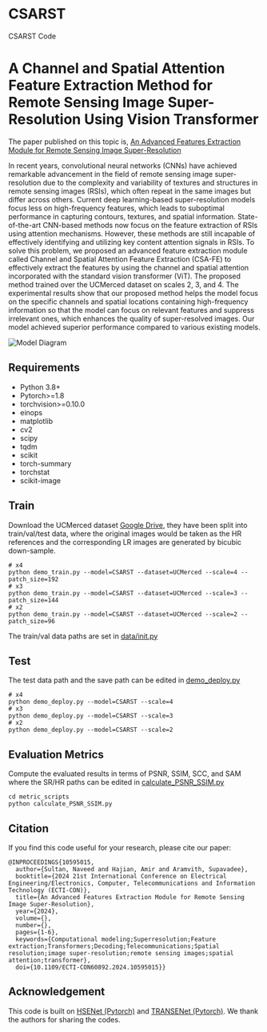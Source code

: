 # CSARST
CSARST Code
# A Channel and Spatial Attention Feature Extraction Method for Remote Sensing Image Super-Resolution Using Vision Transformer
The paper published on this topic is, [An Advanced Features Extraction Module for Remote Sensing Image Super-Resolution](https://ieeexplore.ieee.org/document/10595015)

In recent years, convolutional neural networks (CNNs) have achieved remarkable advancement in the field of remote sensing image super-resolution due to the complexity and variability of textures and structures in remote sensing images (RSIs), which often repeat in the same images but differ across others. Current deep learning-based super-resolution models focus less on high-frequency features, which leads to suboptimal performance in capturing contours, textures, and spatial information. State-of-the-art CNN-based methods now focus on the feature extraction of RSIs using attention mechanisms. However, these methods are still incapable of effectively identifying and utilizing key content attention signals in RSIs. To solve this problem, we proposed an advanced feature extraction module called Channel and Spatial Attention Feature Extraction (CSA-FE) to effectively extract the features by using the channel and spatial attention incorporated with the standard vision transformer (ViT). The proposed method trained over the UCMerced dataset on scales 2, 3, and 4. The experimental results show that our proposed method helps the model focus on the specific channels and spatial locations containing high-frequency information so that the model can focus on relevant features and suppress irrelevant ones, which enhances the quality of super-resolved images. Our model achieved superior performance compared to various existing models.

![Model Diagram](https://github.com/user-attachments/assets/f73cedd8-167b-4a63-b89a-d546abe60ac1)


## Requirements
- Python 3.8+
- Pytorch>=1.8
- torchvision>=0.10.0
- einops
- matplotlib
- cv2
- scipy
- tqdm
- scikit
- torch-summary
- torchstat
- scikit-image

## Train
Download the UCMerced dataset [Google Drive](https://drive.google.com/file/d/12pmtffUEAhbEAIn_pit8FxwcdNk4Bgjg/view), they have been split into train/val/test data, where the original images would be taken as the HR references and the corresponding LR images are generated by bicubic down-sample.
```
# x4
python demo_train.py --model=CSARST --dataset=UCMerced --scale=4 --patch_size=192 
# x3
python demo_train.py --model=CSARST --dataset=UCMerced --scale=3 --patch_size=144
# x2
python demo_train.py --model=CSARST --dataset=UCMerced --scale=2 --patch_size=96
```
The train/val data paths are set in [data/init.py]()

## Test
The test data path and the save path can be edited in [demo_deploy.py]()
```
# x4
python demo_deploy.py --model=CSARST --scale=4
# x3
python demo_deploy.py --model=CSARST --scale=3
# x2
python demo_deploy.py --model=CSARST --scale=2
```
## Evaluation Metrics
Compute the evaluated results in terms of PSNR, SSIM, SCC, and SAM where the SR/HR paths can be edited in [calculate_PSNR_SSIM.py]()
```
cd metric_scripts 
python calculate_PSNR_SSIM.py
```
## Citation
If you find this code useful for your research, please cite our paper:
```
@INPROCEEDINGS{10595015,
  author={Sultan, Naveed and Hajian, Amir and Aramvith, Supavadee},
  booktitle={2024 21st International Conference on Electrical Engineering/Electronics, Computer, Telecommunications and Information Technology (ECTI-CON)}, 
  title={An Advanced Features Extraction Module for Remote Sensing Image Super-Resolution}, 
  year={2024},
  volume={},
  number={},
  pages={1-6},
  keywords={Computational modeling;Superresolution;Feature extraction;Transformers;Decoding;Telecommunications;Spatial resolution;image super-resolution;remote sensing images;spatial attention;transformer},
  doi={10.1109/ECTI-CON60892.2024.10595015}}
```

## Acknowledgement
This code is built on [HSENet (Pytorch)](https://github.com/Shaosifan/HSENet) and [TRANSENet (Pytorch)](https://github.com/Shaosifan/TransENet). We thank the authors for sharing the codes.
